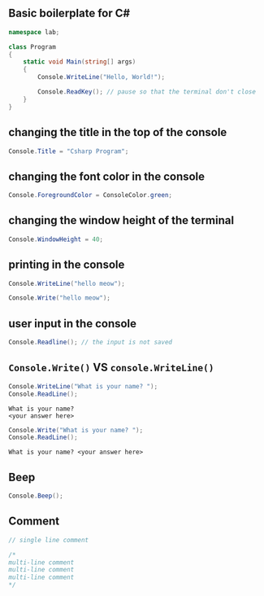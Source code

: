 
## Basic boilerplate for C\#
```c#
namespace lab;

class Program
{
    static void Main(string[] args)
    {
        Console.WriteLine("Hello, World!");

        Console.ReadKey(); // pause so that the terminal don't close
    }
}

```

## changing the title in the top of the console
```c#
Console.Title = "Csharp Program"; 
```

## changing the font color in the console
```c#
Console.ForegroundColor = ConsoleColor.green;
```

## changing the window height of the terminal
```c#
Console.WindowHeight = 40;
```

## printing in the console
```c#
Console.WriteLine("hello meow");
```

```c#
Console.Write("hello meow");
```

## user input in the console
```c#
Console.Readline(); // the input is not saved
```

## `Console.Write()` VS `console.WriteLine()`
```c#
Console.WriteLine("What is your name? ");
Console.ReadLine();
```
```console
What is your name? 
<your answer here>
```

```c#
Console.Write("What is your name? ");
Console.ReadLine();
```
```console
What is your name? <your answer here>
```

## Beep
```c#
Console.Beep();
```

## Comment
```c#
// single line comment

/*
multi-line comment
multi-line comment
multi-line comment
*/
```




